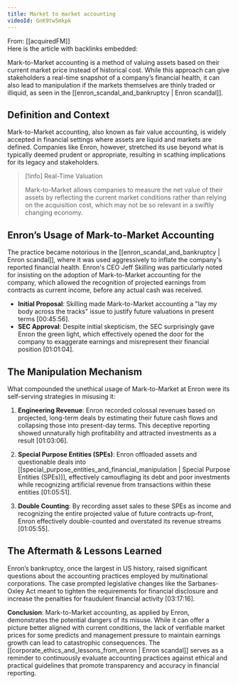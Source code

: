 ```yaml
---
title: Market to market accounting
videoId: GnK9tw5mkpk
---
```


From: [[acquiredFM]] <br/> 
Here is the article with backlinks embedded:

Mark-to-Market accounting is a method of valuing assets based on their current market price instead of historical cost. While this approach can give stakeholders a real-time snapshot of a company’s financial health, it can also lead to manipulation if the markets themselves are thinly traded or illiquid, as seen in the [[enron_scandal_and_bankruptcy | Enron scandal]].

## Definition and Context

Mark-to-Market accounting, also known as fair value accounting, is widely accepted in financial settings where assets are liquid and markets are defined. Companies like Enron, however, stretched its use beyond what is typically deemed prudent or appropriate, resulting in scathing implications for its legacy and stakeholders. 

>[!info] Real-Time Valuation
>
> Mark-to-Market allows companies to measure the net value of their assets by reflecting the current market conditions rather than relying on the acquisition cost, which may not be so relevant in a swiftly changing economy. 

## Enron’s Usage of Mark-to-Market Accounting

The practice became notorious in the [[enron_scandal_and_bankruptcy | Enron scandal]], where it was used aggressively to inflate the company's reported financial health. Enron's CEO Jeff Skilling was particularly noted for insisting on the adoption of Mark-to-Market accounting for the company, which allowed the recognition of projected earnings from contracts as current income, before any actual cash was received.

- **Initial Proposal**: Skilling made Mark-to-Market accounting a "lay my body across the tracks" issue to justify future valuations in present terms <a class="yt-timestamp" data-t="00:45:56">[00:45:56]</a>.
- **SEC Approval**: Despite initial skepticism, the SEC surprisingly gave Enron the green light, which effectively opened the door for the company to exaggerate earnings and misrepresent their financial position <a class="yt-timestamp" data-t="01:01:04">[01:01:04]</a>.

## The Manipulation Mechanism

What compounded the unethical usage of Mark-to-Market at Enron were its self-serving strategies in misusing it:

1. **Engineering Revenue**: Enron recorded colossal revenues based on projected, long-term deals by estimating their future cash flows and collapsing those into present-day terms. This deceptive reporting showed unnaturally high profitability and attracted investments as a result <a class="yt-timestamp" data-t="01:03:06">[01:03:06]</a>.

2. **Special Purpose Entities (SPEs)**: Enron offloaded assets and questionable deals into [[special_purpose_entities_and_financial_manipulation | Special Purpose Entities (SPEs)]], effectively camouflaging its debt and poor investments while recognizing artificial revenue from transactions within these entities <a class="yt-timestamp" data-t="01:05:51">[01:05:51]</a>.

3. **Double Counting**: By recording asset sales to these SPEs as income and recognizing the entire projected value of future contracts up-front, Enron effectively double-counted and overstated its revenue streams <a class="yt-timestamp" data-t="01:05:55">[01:05:55]</a>.

## The Aftermath & Lessons Learned

Enron’s bankruptcy, once the largest in US history, raised significant questions about the accounting practices employed by multinational corporations. The case prompted legislative changes like the Sarbanes-Oxley Act meant to tighten the requirements for financial disclosure and increase the penalties for fraudulent financial activity <a class="yt-timestamp" data-t="03:17:16">[03:17:16]</a>.

**Conclusion**: Mark-to-Market accounting, as applied by Enron, demonstrates the potential dangers of its misuse. While it can offer a picture better aligned with current conditions, the lack of verifiable market prices for some predicts and management pressure to maintain earnings growth can lead to catastrophic consequences. The [[corporate_ethics_and_lessons_from_enron | Enron scandal]] serves as a reminder to continuously evaluate accounting practices against ethical and practical guidelines that promote transparency and accuracy in financial reporting.